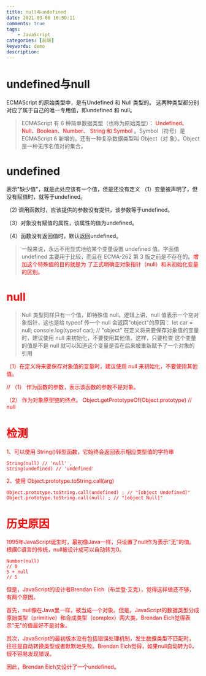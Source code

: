 ```yaml
---
title: null与undefined
date: 2021-03-08 10:50:11
comments: true
tags: 
    - JavaScript
categories: [前端]
keywords: demo
description: 
---
```

# undefined与null
 ECMAScript 的原始类型中，是有Undefined 和 Null 类型的。 这两种类型都分别对应了属于自己的唯一专用值，即undefined 和 null。
> ECMAScript 有 6 种简单数据类型（也称为原始类型）：<font color='red'> Undefined、Null、Boolean、Number、
String 和 Symbol </font>。Symbol（符号）是 ECMAScript 6 新增的。还有一种复杂数据类型叫 Object（对
象）。Object 是一种无序名值对的集合。
<!--more-->

# undefined
表示"缺少值"，就是此处应该有一个值，但是还没有定义
（1）变量被声明了，但没有赋值时，就等于undefined。

（2) 调用函数时，应该提供的参数没有提供，该参数等于undefined。

（3）对象没有赋值的属性，该属性的值为undefined。

（4）函数没有返回值时，默认返回undefined。

> 一般来说，永远不用显式地给某个变量设置 undefined 值。字面值 undefined
 主要用于比较，而且在 ECMA-262 第 3 版之前是不存在的。<font color='red'>增加这个特殊值的目的就是为
 了正式明确空对象指针（null）和未初始化变量的区别<font>。

# null
> Null 类型同样只有一个值，即特殊值 null。逻辑上讲，null 值表示一个空对象指针，这也是给
typeof 传一个 null 会返回"object"的原因：
let car = null; 
console.log(typeof car); // "object" 
在定义将来要保存对象值的变量时，建议使用 null 来初始化，不要使用其他值。这样，只要检查
这个变量的值是不是 null 就可以知道这个变量是否在后来被重新赋予了一个对象的引用

（1）在定义将来要保存对象值的变量时，建议使用 null 来初始化，不要使用其他值。

// （1） 作为函数的参数，表示该函数的参数不是对象。

（2） 作为对象原型链的终点。
Object.getPrototypeOf(Object.prototype)
// null

# 检测
1、可以使用 String()转型函数，它始终会返回表示相应类型值的字符串
```
String(null) // 'null' ,
String(undefined) // 'undefined'
```
2、使用 Object.prototype.toString.call(arg)
```
Object.prototype.toString.call(undefined) ; // "[object Undefined]"
Object.prototype.toString.call(null) ; // "[object Null]"
```

# 历史原因
1995年JavaScript诞生时，最初像Java一样，只设置了null作为表示"无"的值。
根据C语言的传统，null被设计成可以自动转为0。

```
Number(null)
// 0
5 + null
// 5
```

但是，JavaScript的设计者Brendan Eich（布兰登·艾克），觉得这样做还不够，有两个原因。

首先，null像在Java里一样，被当成一个对象。但是，JavaScript的数据类型分成原始类型（primitive）和合成类型（complex）两大类，Brendan Eich觉得表示"无"的值最好不是对象。

其次，JavaScript的最初版本没有包括错误处理机制，发生数据类型不匹配时，往往是自动转换类型或者默默地失败。Brendan Eich觉得，如果null自动转为0，很不容易发现错误。

因此，Brendan Eich又设计了一个undefined。